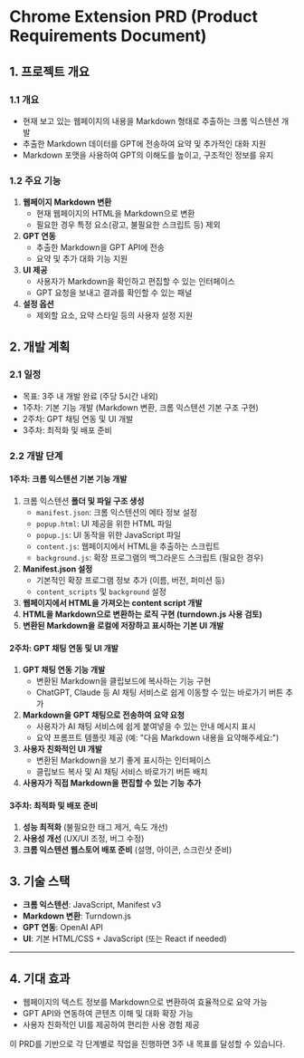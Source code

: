 # Chrome Extension PRD (Product Requirements Document)

## 1. 프로젝트 개요

### 1.1 개요

- 현재 보고 있는 웹페이지의 내용을 Markdown 형태로 추출하는 크롬 익스텐션 개발
- 추출한 Markdown 데이터를 GPT에 전송하여 요약 및 추가적인 대화 지원
- Markdown 포맷을 사용하여 GPT의 이해도를 높이고, 구조적인 정보를 유지

### 1.2 주요 기능

1. **웹페이지 Markdown 변환**
   - 현재 웹페이지의 HTML을 Markdown으로 변환
   - 필요한 경우 특정 요소(광고, 불필요한 스크립트 등) 제외
2. **GPT 연동**
   - 추출한 Markdown을 GPT API에 전송
   - 요약 및 추가 대화 기능 지원
3. **UI 제공**
   - 사용자가 Markdown을 확인하고 편집할 수 있는 인터페이스
   - GPT 요청을 보내고 결과를 확인할 수 있는 패널
4. **설정 옵션**
   - 제외할 요소, 요약 스타일 등의 사용자 설정 지원

## 2. 개발 계획

### 2.1 일정

- 목표: 3주 내 개발 완료 (주당 5시간 내외)
- 1주차: 기본 기능 개발 (Markdown 변환, 크롬 익스텐션 기본 구조 구현)
- 2주차: GPT 채팅 연동 및 UI 개발
- 3주차: 최적화 및 배포 준비

### 2.2 개발 단계

#### 1주차: 크롬 익스텐션 기본 기능 개발

1. 크롬 익스텐션 **폴더 및 파일 구조 생성**
   - `manifest.json`: 크롬 익스텐션의 메타 정보 설정
   - `popup.html`: UI 제공을 위한 HTML 파일
   - `popup.js`: UI 동작을 위한 JavaScript 파일
   - `content.js`: 웹페이지에서 HTML을 추출하는 스크립트
   - `background.js`: 확장 프로그램의 백그라운드 스크립트 (필요한 경우)
2. **Manifest.json 설정**
   - 기본적인 확장 프로그램 정보 추가 (이름, 버전, 퍼미션 등)
   - `content_scripts` 및 `background` 설정
3. **웹페이지에서 HTML을 가져오는 content script 개발**
4. **HTML을 Markdown으로 변환하는 로직 구현 (turndown.js 사용 검토)**
5. **변환된 Markdown을 로컬에 저장하고 표시하는 기본 UI 개발**

#### 2주차: GPT 채팅 연동 및 UI 개발

1. **GPT 채팅 연동 기능 개발**
   - 변환된 Markdown을 클립보드에 복사하는 기능 구현
   - ChatGPT, Claude 등 AI 채팅 서비스로 쉽게 이동할 수 있는 바로가기 버튼 추가
2. **Markdown을 GPT 채팅으로 전송하여 요약 요청**
   - 사용자가 AI 채팅 서비스에 쉽게 붙여넣을 수 있는 안내 메시지 표시
   - 요약 프롬프트 템플릿 제공 (예: "다음 Markdown 내용을 요약해주세요:")
3. **사용자 친화적인 UI 개발**
   - 변환된 Markdown을 보기 좋게 표시하는 인터페이스
   - 클립보드 복사 및 AI 채팅 서비스 바로가기 버튼 배치
4. **사용자가 직접 Markdown을 편집할 수 있는 기능 추가**

#### 3주차: 최적화 및 배포 준비

1. **성능 최적화** (불필요한 태그 제거, 속도 개선)
2. **사용성 개선** (UX/UI 조정, 버그 수정)
3. **크롬 익스텐션 웹스토어 배포 준비** (설명, 아이콘, 스크린샷 준비)

## 3. 기술 스택

- **크롬 익스텐션**: JavaScript, Manifest v3
- **Markdown 변환**: Turndown.js
- **GPT 연동**: OpenAI API
- **UI**: 기본 HTML/CSS + JavaScript (또는 React if needed)

---

## 4. 기대 효과

- 웹페이지의 텍스트 정보를 Markdown으로 변환하여 효율적으로 요약 가능
- GPT API와 연동하여 콘텐츠 이해 및 대화 확장 가능
- 사용자 친화적인 UI를 제공하여 편리한 사용 경험 제공

이 PRD를 기반으로 각 단계별로 작업을 진행하면 3주 내 목표를 달성할 수 있습니다.
